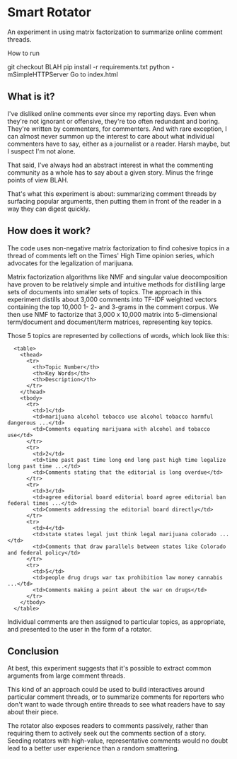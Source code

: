 Smart Rotator
=============

An experiment in using matrix factorization to summarize online comment threads.

How to run

git checkout BLAH
pip install -r requirements.txt
python -mSimpleHTTPServer
Go to index.html

What is it?
-----------

I've disliked online comments ever since my reporting days. Even when they're not ignorant or offensive, they're too often redundant and boring. They're written by commenters, for commenters. And with rare exception, I can almost never summon up the interest to care about what individual commenters have to say, either as a journalist or a reader. Harsh maybe, but I suspect I'm not alone.

That said, I've always had an abstract interest in what the commenting community as a whole has to say about a given story. Minus the fringe points of view BLAH.

That's what this experiment is about: summarizing comment threads by surfacing popular arguments, then putting them in front of the reader in a way they can digest quickly. 

How does it work?
-----------------

The code uses non-negative matrix factorization to find cohesive topics in a thread of comments left on the Times' High Time opinion series, which advocates for the legalization of marijuana.

Matrix factorization algorithms like NMF and singular value deocomposition have proven to be relatively simple and intuitive methods for distilling large sets of documents into smaller sets of topics. The approach in this experiment distills about 3,000 comments into TF-IDF weighted vectors containing the top 10,000 1- 2- and 3-grams in the comment corpus. We then use NMF to factorize that 3,000 x 10,000 matrix into 5-dimensional term/document and document/term matrices, representing key topics.

Those 5 topics are represented by collections of words, which look like this:

      <table>
        <thead>
          <tr>
            <th>Topic Number</th>
            <th>Key Words</th>
            <th>Description</th>
          </tr>
        </thead>
        <tbody>
          <tr>
            <td>1</td>
            <td>marijuana alcohol tobacco use alcohol tobacco harmful dangerous ...</td>
            <td>Comments equating marijuana with alcohol and tobacco use</td>
          </tr>
          <tr>
            <td>2</td>
            <td>time past past time long end long past high time legalize long past time ...</td>
            <td>Comments stating that the editorial is long overdue</td>
          </tr>
          <tr>
            <td>3</td>
            <td>agree editorial board editorial board agree editorial ban federal times ...</td>
            <td>Comments addressing the editorial board directly</td>
          </tr>
          <tr>
            <td>4</td>
            <td>state states legal just think legal marijuana colorado ...</td>
            <td>Comments that draw parallels between states like Colorado and federal policy</td>
          </tr>
          <tr>
            <td>5</td>
            <td>people drug drugs war tax prohibition law money cannabis ...</td>
            <td>Comments making a point about the war on drugs</td>
          </tr>
        </tbody>
      </table>

Individual comments are then assigned to particular topics, as appropriate, and presented to the user in the form of a rotator.

Conclusion
----------

At best, this experiment suggests that it's possible to extract common arguments from large comment threads.

This kind of an approach could be used to build interactives around particular comment threads, or to summarize comments for reporters who don't want to wade through entire threads to see what readers have to say about their piece.

The rotator also exposes readers to comments passively, rather than requiring them to actively seek out the comments section of a story. Seeding rotators with high-value, representative comments would no doubt lead to a better user experience than a random smattering.